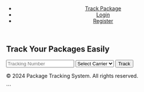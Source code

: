 
<!DOCTYPE html>
<html lang="en">
<head>
    <meta charset="UTF-8">
    <meta name="viewport" content="width=device-width, initial-scale=1.0">
    <meta name="description" content="Package Tracking System">
    <title>Package Tracking System</title>
    <link rel="stylesheet" href="styles.css">
    <link rel="icon" href="favicon.ico">
</head>
<body>
    <header class="header">
        <nav class="nav">
            <ul class="nav-list">
                <li class="nav-item"><a href="#" class="nav-link">Track Package</a></li>
                <li class="nav-item"><a href="#" class="nav-link">Login</a></li>
                <li class="nav-item"><a href="#" class="nav-link">Register</a></li>
            </ul>
        </nav>
    </header>
    <main class="main">
        <section class="hero">
            <h1 class="hero-title">Track Your Packages Easily</h1>
            <form class="track-form">
                <input type="text" id="tracking-number" placeholder="Tracking Number" required>
                <select id="carrier" required>
                    <option value="">Select Carrier</option>
                    <option value="usps">USPS</option>
                    <option value="ups">UPS</option>
                    <option value="fedex">FedEx</option>
                </select>
                <button id="track-btn" class="track-btn">Track</button>
            </form>
        </section>
        <section class="tracking-results">
            <!-- tracking results will be displayed here -->
        </section>
    </main>
    <footer class="footer">
        <p>&copy; 2024 Package Tracking System. All rights reserved.</p>
    </footer>
    <script src="script.js"></script>
</body>
</html>
```

